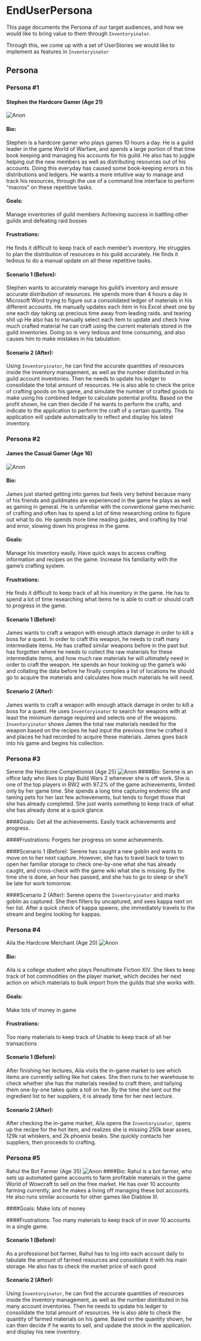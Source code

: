 
# EndUserPersona

This page documents the Persona of our target audiences, and how we would like to bring value to them through 
`Inventoryinator`.

Through this, we come up with a set of UserStories we would like to implement as features in `Inventoryinator` 

## Persona
### Persona #1
#### Stephen the Hardcore Gamer (Age 21)
![Anon](images/profiles/johndoe.png)
#### Bio: 
Stephen is a hardcore gamer who plays games 10 hours a day. He is a guild leader in the game
World of Warfare, and spends a large portion of that time book keeping and managing his accounts for his guild.
He also has to juggle helping out the new members as well as distributing resources out of his accounts. Doing 
this everyday has caused some book-keeping errors in his distributions and ledgers. He wants a more intuitive 
way to manage and track his resources, through the use of a command line interface to perform “macros” on these 
repetitive tasks. 

#### Goals: 
Manage inventories of guild members
Achieving success in battling other guilds and defeating raid bosses

#### Frustrations:
He finds it difficult to keep track of each member’s inventory.
He struggles to plan the distribution of resources in his guild accurately.
He finds it tedious to do a manual update on all these repetitive tasks.

#### Scenario 1 (Before):  
Stephen wants to accurately manage his guild’s inventory and ensure accurate distribution of resources. He 
spends more than 4 hours a day in Microsoft Word trying to figure out a consolidated ledger of materials in 
his different accounts. He manually updates each item in his Excel sheet one by one each day taking up precious
 time away from leading raids. and tearing shit up  He also has to manually select each item to update and check 
 how much crafted material he can craft using the current materials stored in the guild inventories. Doing so 
 is very tedious and time consuming, and also causes him to make mistakes in his tabulation.

#### Scenario 2 (After): 
Using `Inventoryinator`, he can find the accurate quantities of resources inside the inventory management, 
as well as the number distributed in his guild account inventories. Then he needs to update his ledger to 
consolidate the total amount of resources. He is also able to check the price of crafting goods on his game, 
and simulate the number of crafted goods to make using his combined ledger to calculate potential profits. 
Based on the profit shown, he can then decide if he wants to perform the crafts, and indicate to the 
application to perform the craft of a certain quantity. The application will update automatically to reflect 
and display his latest inventory.

### Persona #2
#### James the Casual Gamer (Age 16)
![Anon](images/profiles/johndoe.png)
#### Bio: 
James just started getting into games but feels very behind because many of his friends and guildmates are
 experienced in the game he plays as well as gaming in general. He is unfamiliar with the conventional game 
 mechanic of crafting and often has to spend a lot of time researching online to figure out what to do. He 
 spends more time reading guides, and crafting by trial and error, slowing down his progress in the game.

#### Goals:
Manage his inventory easily.
Have quick ways to access crafting information and recipes on the game.
Increase his familiarity with the game’s crafting system.

#### Frustrations:
He finds it difficult to keep track of all his inventory in the game.
He has to spend a lot of time researching what items he is able to craft or should craft to progress in the game.

#### Scenario 1 (Before): 
James wants to craft a weapon with enough attack damage in order to kill a boss for a quest. 
In order to craft this weapon, he needs to craft many intermediate items. He has crafted similar weapons 
before in the past but has forgotten where he needs to collect the raw materials for these intermediate items,
 and how much raw materials he will ultimately need in order to craft the weapon. He spends an hour looking up
  the game’s wiki and collating the data before he finally compiles a list of locations he should go to acquire
   the materials and calculates how much materials he will need.

#### Scenario 2 (After): 
James wants to craft a weapon with enough attack damage in order to kill a boss for a quest. He 
uses `Inventoryinator` to search for weapons with at least the minimum damage required and selects 
one of the weapons. `Inventoryinator` shows James the total raw materials needed for the weapon based 
on the recipes he had input the previous time he crafted it and places he had recorded to acquire these materials. 
James goes back into his game and begins his collection.

### Persona #3
Serene the Hardcore Completionist (Age 25)
![Anon](images/profiles/johndoe.png)
####Bio:
Serene is an office lady who likes to play Build Wars 2 whenever she is off work.
 She is one of the top players in BW2 with 97.2% of the game achievements, limited only by her game time. She
  spends a long time capturing endemic life and taming pets for her last few achievements, but tends to forget those 
  that she has already completed. She just wants something to keep track of what she has already done at a quick glance.

####Goals:
Get all the achievements.
Easily track achievements and progress.

####Frustrations:
Forgets her progress on some achievements.

####Scenario 1 (Before):
Serene has caught a new goblin and wants to move on to her next capture. However, she has to travel back to town to open
 her familiar storage to check one-by-one what she has already caught, and cross-check with the game wiki what she is
 missing. By the time she is done, an hour has passed, and she has to go to sleep or she’ll be late for work tomorrow. 

####Scenario 2 (After):
Serene opens the `Inventoryinator` and marks goblin as captured. She then filters by uncaptured, and sees kappa 
next on her list. After a quick check of kappa spawns, she immediately travels to the stream and begins 
looking for kappas.

### Persona #4
Aila the Hardcore Merchant (Age 20)
![Anon](images/profiles/johndoe.png)
#### Bio:
Aila is a college student who plays Penultimate Fiction XIV. She likes to keep track of hot commodities on the player market, which decides her next action on which materials to bulk import from the guilds that she works with.

#### Goals:
Make lots of money in game

#### Frustrations:
Too many materials to keep track of
Unable to keep track of all her transactions

#### Scenario 1 (Before):
After finishing her lectures, Aila visits the in-game market to see which items are currently selling like 
hot cakes. She then runs to her warehouse to check whether she has the materials needed to craft them, and
 tallying them one-by-one takes quite a toll on her. By the time she sent out the ingredient list to her 
 suppliers, it is already time for her next lecture.

#### Scenario 2 (After):
After checking the in-game market, Aila opens the `Inventoryinator`, opens up the recipe for the hot item, and 
realizes she is missing 250k bear asses, 129k rat whiskers, and 2k phoenix beaks. She quickly contacts her 
suppliers, then proceeds to crafting.
### Persona #5
Rahul the Bot Farmer (Age 35)
![Anon](images/profiles/johndoe.png)
####Bio:
Rahul is a bot farmer, who sets up automated game accounts to farm profitable materials in the game World of Wowcraft to sell on the free market. He has over 10 accounts farming currently, and he makes a living off managing these bot accounts. He also runs similar accounts for other games like Diablow III.

####Goals:
Make lots of money

####Frustrations:
Too many materials to keep track of in over 10 accounts in a single game.

#### Scenario 1 (Before):
As a professional bot farmer, Rahul has to log into each account daily to tabulate the amount of farmed resources and 
consolidate it with his main storage. He also has to check the market price of each good

#### Scenario 2 (After):
Using `Inventoryinator`, he can find the accurate quantities of resources inside the inventory management, 
as well as the number distributed in his many account inventories. Then he needs to update his ledger to 
consolidate the total amount of resources. He is also able to check the quantity of farmed materials on his game. 
Based on the quantity shown, he can then decide if he wants to sell, and update the stock in the application. 
and display his new inventory.
